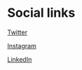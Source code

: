 # Social links

[Twitter](https://twitter.com/kalebkassaw)

[Instagram](https://instagr.am/kalebkassaw)

[LinkedIn](https://linkedin.com/in/kalebkassaw)

#

